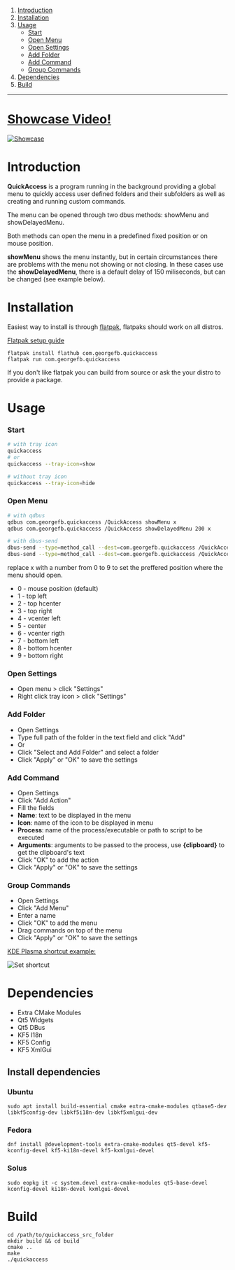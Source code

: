 
1. [Introduction](#introduction)
2. [Installation](#installation)
3. [Usage](#usage)
    * [Start](#start)
    * [Open Menu](#open-menu)
    * [Open Settings](#open-settings)
    * [Add Folder](#add-folder)
    * [Add Command](#add-command)
    * [Group Commands](#group-commands)
4. [Dependencies](#dependencies)
5. [Build](#build)

----

# <a href="https://put.re/player/cmrs1ivP.mp4/" target="_blank">Showcase Video!</a>
[![Showcase](data/images/quickaccess.png)](data/images/quickaccess.png)


# Introduction
**QuickAccess** is a program running in the background providing a global menu to quickly access user defined folders and their subfolders as well as creating and running custom commands.

The menu can be opened through two dbus methods: showMenu and showDelayedMenu.

Both methods can open the menu in a predefined fixed position or on mouse position. 

**showMenu** shows the menu instantly, but in certain circumstances there are problems with the menu not showing or not closing. In these cases use the **showDelayedMenu**, there is a default delay of 150 miliseconds, but can be changed (see example below).

# Installation
Easiest way to install is through [flatpak](https://flathub.org/apps/details/com.georgefb.quickaccess), flatpaks should work on all distros.

[Flatpak setup guide](https://flatpak.org/setup/)
```
flatpak install flathub com.georgefb.quickaccess
flatpak run com.georgefb.quickaccess
```

If you don't like flatpak you can build from source or ask the your distro to provide a package.

# Usage

### Start
```bash
# with tray icon
quickaccess
# or
quickaccess --tray-icon=show
```

```bash
# without tray icon
quickaccess --tray-icon=hide
```

### Open Menu
```bash
# with qdbus
qdbus com.georgefb.quickaccess /QuickAccess showMenu x
qdbus com.georgefb.quickaccess /QuickAccess showDelayedMenu 200 x
```

```bash
# with dbus-send
dbus-send --type=method_call --dest=com.georgefb.quickaccess /QuickAccess com.georgefb.QuickAccess.showMenu int32:x
dbus-send --type=method_call --dest=com.georgefb.quickaccess /QuickAccess com.georgefb.QuickAccess.showDelayedMenu int32:200 int32:x
```

replace x with a number from 0 to 9 to set the preffered position where the menu should open.

- 0 - mouse position (default)
- 1 - top left
- 2 - top hcenter
- 3 - top right
- 4 - vcenter left
- 5 - center
- 6 - vcenter rigth
- 7 - bottom left
- 8 - bottom hcenter
- 9 - bottom right

### Open Settings
- Open menu > click "Settings"
- Right click tray icon > click "Settings"

### Add Folder
- Open Settings
- Type full path of the folder in the text field and click "Add"
- Or
- Click "Select and Add Folder" and select a folder
- Click "Apply" or "OK" to save the settings

### Add Command
- Open Settings
- Click "Add Action"
- Fill the fields
- **Name**: text to be displayed in the menu
- **Icon**: name of the icon to be displayed in menu
- **Process**: name of the process/executable or path to script to be executed
- **Arguments**: arguments to be passed to the process, use **{clipboard}** to get the clipboard's text
- Click "OK" to add the action
- Click "Apply" or "OK" to save the settings

### Group Commands
- Open Settings
- Click "Add Menu"
- Enter a name
- Click "OK" to add the menu
- Drag commands on top of the menu
- Click "Apply" or "OK" to save the settings


[KDE Plasma shortcut example:](https://docs.kde.org/trunk5/en/kde-workspace/kcontrol/khotkeys/shortcuts.html)

![Set shortcut](data/images/quickaccess-plasma-shortcut.png)

# Dependencies
- Extra CMake Modules
- Qt5 Widgets
- Qt5 DBus
- KF5 I18n
- KF5 Config
- KF5 XmlGui

## Install dependencies

### Ubuntu
```
sudo apt install build-essential cmake extra-cmake-modules qtbase5-dev libkf5config-dev libkf5i18n-dev libkf5xmlgui-dev
```

### Fedora 
```
dnf install @development-tools extra-cmake-modules qt5-devel kf5-kconfig-devel kf5-ki18n-devel kf5-kxmlgui-devel
```

### Solus
```
sudo eopkg it -c system.devel extra-cmake-modules qt5-base-devel kconfig-devel ki18n-devel kxmlgui-devel
```

# Build
```
cd /path/to/quickaccess_src_folder
mkdir build && cd build
cmake ..
make
./quickaccess
```
